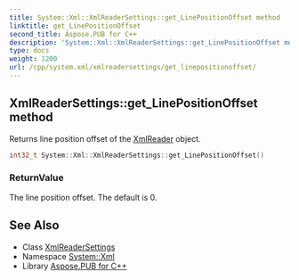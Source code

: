 ```yaml
---
title: System::Xml::XmlReaderSettings::get_LinePositionOffset method
linktitle: get_LinePositionOffset
second_title: Aspose.PUB for C++
description: 'System::Xml::XmlReaderSettings::get_LinePositionOffset method. Returns line position offset of the XmlReader object in C++.'
type: docs
weight: 1200
url: /cpp/system.xml/xmlreadersettings/get_linepositionoffset/
---
```

## XmlReaderSettings::get_LinePositionOffset method


Returns line position offset of the [XmlReader](../../xmlreader/) object.

```cpp
int32_t System::Xml::XmlReaderSettings::get_LinePositionOffset()
```


### ReturnValue

The line position offset. The default is 0.

## See Also

* Class [XmlReaderSettings](../)
* Namespace [System::Xml](../../)
* Library [Aspose.PUB for C++](../../../)
